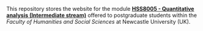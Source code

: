 This repository stores the website for the module **[HSS8005 - Quantitative analysis (Intermediate stream)](cgmoreh.github.io/HSS8005)** offered to postgraduate students within the *Faculty of Humanities and Social Sciences* at Newcastle University (UK).
